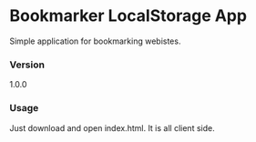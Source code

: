 # Bookmarker LocalStorage App

Simple application for bookmarking webistes.
### Version
1.0.0

### Usage

Just download and open index.html. It is all client side.
